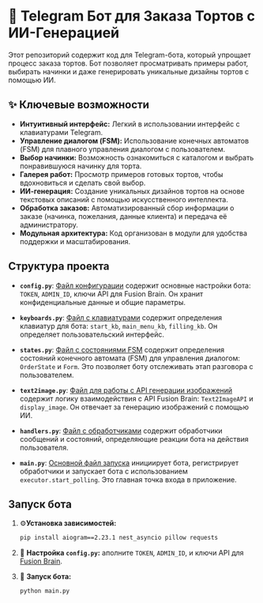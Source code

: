 # 🍰 Telegram Бот для Заказа Тортов с ИИ-Генерацией 

Этот репозиторий содержит код для Telegram-бота, который упрощает процесс заказа тортов. Бот позволяет просматривать примеры работ, выбирать начинки и даже генерировать уникальные дизайны тортов с помощью ИИ.

## ✨ Ключевые возможности

*   **Интуитивный интерфейс:** Легкий в использовании интерфейс с клавиатурами Telegram.
*   **Управление диалогом (FSM):**  Использование конечных автоматов (FSM) для плавного управления диалогом с пользователем.
*   **Выбор начинки:** Возможность ознакомиться с каталогом и выбрать понравившуюся начинку для торта.
*   **Галерея работ:** Просмотр примеров готовых тортов, чтобы вдохновиться и сделать свой выбор.
*   **ИИ-генерация:**  Создание уникальных дизайнов тортов на основе текстовых описаний с помощью искусственного интеллекта.
*   **Обработка заказов:**  Автоматизированный сбор информации о заказе (начинка, пожелания, данные клиента) и передача её администратору.
*   **Модульная архитектура:** Код организован в модули для удобства поддержки и масштабирования.

## Структура проекта
*   **`config.py`**:  [Файл конфигурации](config.py) содержит основные настройки бота: `TOKEN`, `ADMIN_ID`, ключи API для Fusion Brain.  Он хранит конфиденциальные данные и общие параметры.

*   **`keyboards.py`**: [Файл с клавиатурами](keyboards.py) содержит определения клавиатур для бота: `start_kb`, `main_menu_kb`, `filling_kb`.  Он определяет пользовательский интерфейс.

*   **`states.py`**: [Файл с состояниями FSM](states.py) содержит определения состояний конечного автомата (FSM) для управления диалогом: `OrderState` и `Form`. Это позволяет боту отслеживать этап разговора с пользователем.

*   **`text2image.py`**: [Файл для работы с API генерации изображений](text2image.py) содержит логику взаимодействия с API Fusion Brain: `Text2ImageAPI` и `display_image`.  Он отвечает за генерацию изображений с помощью ИИ.

*   **`handlers.py`**: [Файл с обработчиками](handlers.py) содержит обработчики сообщений и состояний, определяющие реакции бота на действия пользователя.

*   **`main.py`**: [Основной файл запуска](main.py) инициирует бота, регистрирует обработчики и запускает бота с использованием `executor.start_polling`.  Это главная точка входа в приложение.


##  Запуск бота

1.  ⚙️**Установка зависимостей:**

    ```bash
    pip install aiogram==2.23.1 nest_asyncio pillow requests
    ```
    
2.  🔑 **Настройка `config.py`:**   аполните  `TOKEN`, `ADMIN_ID`, и ключи API для [Fusion Brain](https://fusionbrain.ai/).

3. 🚀 **Запуск бота:**

    ```bash
    python main.py
    ```
